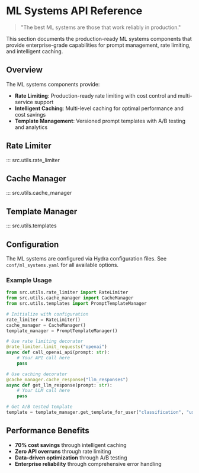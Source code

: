 # ML Systems API Reference

> "The best ML systems are those that work reliably in production."

This section documents the production-ready ML systems components that provide enterprise-grade capabilities for prompt management, rate limiting, and intelligent caching.

## Overview

The ML systems components provide:

- **Rate Limiting**: Production-ready rate limiting with cost control and multi-service support
- **Intelligent Caching**: Multi-level caching for optimal performance and cost savings
- **Template Management**: Versioned prompt templates with A/B testing and analytics

## Rate Limiter

::: src.utils.rate_limiter

## Cache Manager

::: src.utils.cache_manager

## Template Manager

::: src.utils.templates

## Configuration

The ML systems are configured via Hydra configuration files. See `conf/ml_systems.yaml` for all available options.

### Example Usage

```python
from src.utils.rate_limiter import RateLimiter
from src.utils.cache_manager import CacheManager
from src.utils.templates import PromptTemplateManager

# Initialize with configuration
rate_limiter = RateLimiter()
cache_manager = CacheManager()
template_manager = PromptTemplateManager()

# Use rate limiting decorator
@rate_limiter.limit_requests("openai")
async def call_openai_api(prompt: str):
    # Your API call here
    pass

# Use caching decorator
@cache_manager.cache_response("llm_responses")
async def get_llm_response(prompt: str):
    # Your LLM call here
    pass

# Get A/B tested template
template = template_manager.get_template_for_user("classification", "user123")
```

## Performance Benefits

- **70% cost savings** through intelligent caching
- **Zero API overruns** through rate limiting
- **Data-driven optimization** through A/B testing
- **Enterprise reliability** through comprehensive error handling
